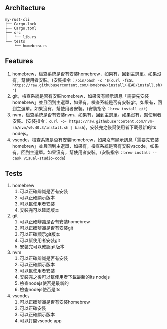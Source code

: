 ## Architecture
```
my-rust-cli
├── Cargo.lock
├── Cargo.toml
├── src
│   └── lib.rs
└── tests
    └── homebrew.rs
```

## Features
1. homebrew，檢查系統是否有安裝homebrew，如果有，回到主選單。如果沒有，幫使用者安裝。(安裝指令：`/bin/bash -c "$(curl -fsSL https://raw.githubusercontent.com/Homebrew/install/HEAD/install.sh)"`)
2. git，檢查系統是否有安裝homebrew，如果沒有顯示訊息「需要先安裝homebrew」並且回到主選單，如果有，檢查系統是否有安裝git，如果有，回到主選單。如果沒有，幫使用者安裝。(安裝指令：`brew install git`)
3. nvm，檢查系統是否有安裝nvm，如果有，回到主選單。如果沒有，幫使用者安裝。(安裝指令：`curl -o- https://raw.githubusercontent.com/nvm-sh/nvm/v0.40.3/install.sh | bash`)，安裝完之後幫使用者下載最新的lts nodejs。
4. vscode，檢查系統是否有安裝homebrew，如果沒有顯示訊息「需要先安裝homebrew」並且回到主選單，如果有，檢查系統是否有安裝vscode，如果有，回到主選單。如果沒有，幫使用者安裝。(安裝指令：`brew install --cask visual-studio-code`)


## Tests
1. homebrew
   1. 可以正確辨識是否有安裝
   2. 可以正確顯示版本
   3. 可以幫使用者安裝
   4. 安裝完可以確認版本
2. git
   1. 可以正確辨識是否有安裝homebrew
   2. 可以正確辨識是否有安裝git
   3. 可以正確顯示git版本
   4. 可以幫使用者安裝git
   5. 安裝完可以確認git版本
3. nvm
   1. 可以正確辨識是否有安裝
   2. 可以正確顯示版本
   3. 可以幫使用者安裝
   4. 安裝完之後可以幫使用者下載最新的lts nodejs
   5. 檢查nodejs使否是最新的
   6. 檢查nodejs使否是lts
4. vscode，
   1. 可以正確辨識是否有安裝homebrew
   2. 可以正確安裝
   3. 可以正確顯示版本
   4. 可以打開vscode app